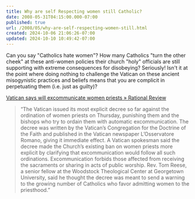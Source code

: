 ```yaml
---
title: Why are self Respecting women still Catholic?
date: 2008-05-31T04:15:00.000-07:00
published: true
url: /2008/05/why-are-self-respecting-women-still.html
created: 2024-10-06 21:06:26-07:00
updated: 2024-10-10 10:49:42-07:00
---
```


Can you say "Catholics hate women"? How many Catholics "turn the other cheek" at these anti-women policies their church "holy" officials are still supporting with extreme consequences for disobeying? Seriously! Isn't it at the point where doing nothing to challenge the Vatican on these ancient misogynistic practices and beliefs means that you are complicit in perpetuating them (i.e. just as guilty)?  
  
[Vatican says will excommunicate women priests » Rational Review](http://www.rationalreview.com/content/46886)  

> “The Vatican issued its most explicit decree so far against the ordination of women priests on Thursday, punishing them and the bishops who try to ordain them with automatic excommunication. The decree was written by the Vatican’s Congregation for the Doctrine of the Faith and published in the Vatican newspaper L’Osservatore Romano, giving it immediate effect. A Vatican spokesman said the decree made the Church’s existing ban on women priests more explicit by clarifying that excommunication would follow all such ordinations. Excommunication forbids those affected from receiving the sacraments or sharing in acts of public worship. Rev. Tom Reese, a senior fellow at the Woodstock Theological Center at Georgetown University, said he thought the decree was meant to send a warning to the growing number of Catholics who favor admitting women to the priesthood.”